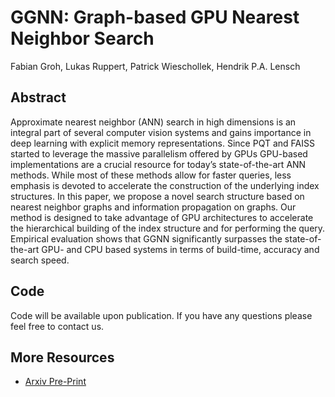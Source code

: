 # GGNN: Graph-based GPU Nearest Neighbor Search
Fabian Groh, Lukas Ruppert, Patrick Wieschollek, Hendrik P.A. Lensch

Abstract
-------------------

Approximate nearest neighbor (ANN) search in high dimensions is an integral part of several computer vision systems and gains importance in deep learning with explicit memory representations. Since PQT and FAISS started to leverage the massive parallelism offered by GPUs GPU-based implementations are a crucial resource for today’s state-of-the-art ANN methods. While most of these methods allow for faster queries, less emphasis is devoted to accelerate the construction of the underlying index structures. In this paper, we propose a novel search structure based on nearest neighbor graphs and information propagation on graphs. Our method is designed to take advantage of GPU architectures to accelerate the hierarchical building of the index structure and for performing the query. Empirical evaluation shows that GGNN significantly surpasses the state-of-the-art GPU- and CPU based systems in terms of build-time, accuracy and search speed.

Code
-------------------

Code will be available upon publication.
If you have any questions please feel free to contact us.


More Resources
-------------------

- [Arxiv Pre-Print](https://arxiv.org/abs/1912.01059)